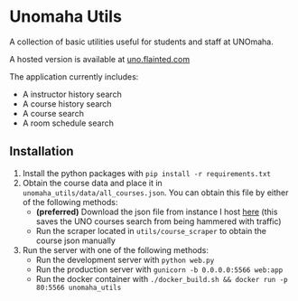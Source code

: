 # Unomaha Utils
A collection of basic utilities useful for students and staff at UNOmaha.

A hosted version is available at [uno.flainted.com](http://uno.flainted.com)

The application currently includes:
* A instructor history search
* A course history search
* A course search
* A room schedule search

## Installation

1. Install the python packages with ```pip install -r requirements.txt```
1. Obtain the course data and place it in ```unomaha_utils/data/all_courses.json```. You can obtain this file by either of the following methods:
   * **(preferred)** Download the json file from instance I host [here](http://uno.flainted.com/static/all_courses.json) (this saves the UNO courses search from being hammered with traffic)
   * Run the scraper located in ```utils/course_scraper``` to obtain the course json manually
1. Run the server with one of the following methods:
   * Run the development server with ```python web.py```
   * Run the production server with ```gunicorn -b 0.0.0.0:5566 web:app```
   * Run the docker container with ```./docker_build.sh && docker run -p 80:5566 unomaha_utils```
